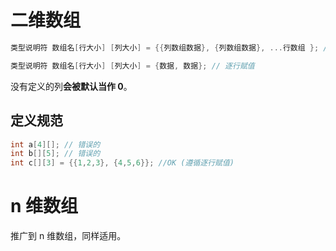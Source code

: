 # 二维数组
```c
类型说明符 数组名[行大小] [列大小] = {{列数组数据}, {列数组数据}, ...行数组 }; // 逐行赋值

类型说明符 数组名[行大小] [列大小] = {数据, 数据}; // 逐行赋值
```
没有定义的列**会被默认当作 0**。

## 定义规范
```c
int a[4][]; // 错误的
int b[][5]; // 错误的
int c[][3] = {{1,2,3}, {4,5,6}}; //OK (遵循逐行赋值)
```

# n 维数组
推广到 n 维数组，同样适用。
